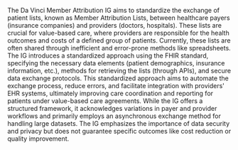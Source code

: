 The Da Vinci Member Attribution IG aims to standardize the exchange of patient lists, known as Member Attribution Lists, between healthcare payers (insurance companies) and providers (doctors, hospitals). These lists are crucial for value-based care, where providers are responsible for the health outcomes and costs of a defined group of patients. Currently, these lists are often shared through inefficient and error-prone methods like spreadsheets. The IG introduces a standardized approach using the FHIR standard, specifying the necessary data elements (patient demographics, insurance information, etc.), methods for retrieving the lists (through APIs), and secure data exchange protocols. This standardized approach aims to automate the exchange process, reduce errors, and facilitate integration with providers' EHR systems, ultimately improving care coordination and reporting for patients under value-based care agreements. While the IG offers a structured framework, it acknowledges variations in payer and provider workflows and primarily employs an asynchronous exchange method for handling large datasets. The IG emphasizes the importance of data security and privacy but does not guarantee specific outcomes like cost reduction or quality improvement. 
